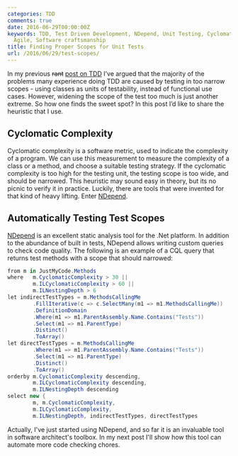 ```yaml
---
categories: TDD
comments: true
date: 2016-06-29T00:00:00Z
keywords: TDD, Test Driven Development, NDepend, Unit Testing, Cyclomatic Complexity,
  Agile, Software craftsmanship
title: Finding Proper Scopes for Unit Tests
url: /2016/06/29/test-scopes/
---
```


In my previous <strike>rant</strike> [post on TDD](http://vladikk.com/2016/01/22/tdd-what-went-wrong/) I’ve argued that the majority of the problems many experience doing TDD are caused by testing in too narrow scopes - using classes as units of testability, instead of functional use cases. However, widening the scope of the test too much is just another extreme. So how one finds the sweet spot? In this post I’d like to share the heuristic that I use.

<!--more-->

## Cyclomatic Complexity
Cyclomatic complexity is a software metric, used to indicate the complexity of a program. We can use this measurement to measure the complexity of a class or a method, and choose a suitable testing strategy. If the cyclomatic complexity is too high for the testing unit, the testing scope is too wide, and should be narrowed. This heuristic may sound easy in theory, but its no picnic to verify it in practice. Luckily, there are tools that were invented for that kind of heavy lifting. Enter [NDepend](http://www.ndepend.com/).

## Automatically Testing Test Scopes
[NDepend](http://www.ndepend.com/) is an excellent static analysis tool for the .Net platform. In addition to the abundance of built in tests, NDepend allows writing custom queries to check code quality. The following is an example of a CQL query that returns test methods with a scope that should narrowed:

``` csharp
from m in JustMyCode.Methods
where 	m.CyclomaticComplexity > 30 ||
 	  	m.ILCyclomaticComplexity > 60 ||
	  	m.ILNestingDepth > 6
let indirectTestTypes = m.MethodsCallingMe
 		.FillIterative(c => c.SelectMany(m1 => m1.MethodsCallingMe))
		.DefinitionDomain
		.Where(m1 => m1.ParentAssembly.Name.Contains("Tests"))
		.Select(m1 => m1.ParentType)
		.Distinct()
		.ToArray()
let directTestTypes = m.MethodsCallingMe
		.Where(m1 => m1.ParentAssembly.Name.Contains("Tests"))
		.Select(m1 => m1.ParentType)
		.Distinct()
		.ToArray()
orderby m.CyclomaticComplexity descending,
		m.ILCyclomaticComplexity descending,
		m.ILNestingDepth descending
select new {
		m, m.CyclomaticComplexity, 
		m.ILCyclomaticComplexity,
		m.ILNestingDepth, indirectTestTypes, directTestTypes
```

Actually, I've just started using NDepend, and so far it is an invaluable tool in software architect's toolbox. In my next post I'll show how this tool can automate more code checking chores.